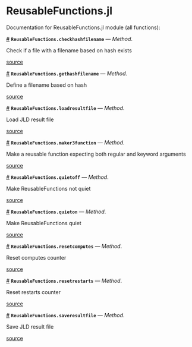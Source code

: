 
<a id='ReusableFunctions.jl-1'></a>

# ReusableFunctions.jl


Documentation for ReusableFunctions.jl module (all functions):

<a id='ReusableFunctions.checkhashfilename-Tuple{String,Any}' href='#ReusableFunctions.checkhashfilename-Tuple{String,Any}'>#</a>
**`ReusableFunctions.checkhashfilename`** &mdash; *Method*.



Check if a file with a filename based on hash exists


<a target='_blank' href='https://github.com/madsjulia/ReusableFunctions.jl/tree/2f17e8120caa09290774aed73218713ffe0f140e/src/ReusableFunctions.jl#L70' class='documenter-source'>source</a><br>

<a id='ReusableFunctions.gethashfilename-Tuple{String,Any}' href='#ReusableFunctions.gethashfilename-Tuple{String,Any}'>#</a>
**`ReusableFunctions.gethashfilename`** &mdash; *Method*.



Define a filename based on hash


<a target='_blank' href='https://github.com/madsjulia/ReusableFunctions.jl/tree/2f17e8120caa09290774aed73218713ffe0f140e/src/ReusableFunctions.jl#L63' class='documenter-source'>source</a><br>

<a id='ReusableFunctions.loadresultfile-Tuple{String}' href='#ReusableFunctions.loadresultfile-Tuple{String}'>#</a>
**`ReusableFunctions.loadresultfile`** &mdash; *Method*.



Load JLD result file


<a target='_blank' href='https://github.com/madsjulia/ReusableFunctions.jl/tree/2f17e8120caa09290774aed73218713ffe0f140e/src/ReusableFunctions.jl#L76' class='documenter-source'>source</a><br>

<a id='ReusableFunctions.maker3function-Tuple{Function,String}' href='#ReusableFunctions.maker3function-Tuple{Function,String}'>#</a>
**`ReusableFunctions.maker3function`** &mdash; *Method*.



Make a reusable function expecting both regular and keyword arguments


<a target='_blank' href='https://github.com/madsjulia/ReusableFunctions.jl/tree/2f17e8120caa09290774aed73218713ffe0f140e/src/ReusableFunctions.jl#L99' class='documenter-source'>source</a><br>

<a id='ReusableFunctions.quietoff-Tuple{}' href='#ReusableFunctions.quietoff-Tuple{}'>#</a>
**`ReusableFunctions.quietoff`** &mdash; *Method*.



Make ReusableFunctions not quiet


<a target='_blank' href='https://github.com/madsjulia/ReusableFunctions.jl/tree/2f17e8120caa09290774aed73218713ffe0f140e/src/ReusableFunctions.jl#L58' class='documenter-source'>source</a><br>

<a id='ReusableFunctions.quieton-Tuple{}' href='#ReusableFunctions.quieton-Tuple{}'>#</a>
**`ReusableFunctions.quieton`** &mdash; *Method*.



Make ReusableFunctions quiet


<a target='_blank' href='https://github.com/madsjulia/ReusableFunctions.jl/tree/2f17e8120caa09290774aed73218713ffe0f140e/src/ReusableFunctions.jl#L53' class='documenter-source'>source</a><br>

<a id='ReusableFunctions.resetcomputes-Tuple{}' href='#ReusableFunctions.resetcomputes-Tuple{}'>#</a>
**`ReusableFunctions.resetcomputes`** &mdash; *Method*.



Reset computes counter


<a target='_blank' href='https://github.com/madsjulia/ReusableFunctions.jl/tree/2f17e8120caa09290774aed73218713ffe0f140e/src/ReusableFunctions.jl#L48' class='documenter-source'>source</a><br>

<a id='ReusableFunctions.resetrestarts-Tuple{}' href='#ReusableFunctions.resetrestarts-Tuple{}'>#</a>
**`ReusableFunctions.resetrestarts`** &mdash; *Method*.



Reset restarts counter


<a target='_blank' href='https://github.com/madsjulia/ReusableFunctions.jl/tree/2f17e8120caa09290774aed73218713ffe0f140e/src/ReusableFunctions.jl#L43' class='documenter-source'>source</a><br>

<a id='ReusableFunctions.saveresultfile-Tuple{String,Any,Any}' href='#ReusableFunctions.saveresultfile-Tuple{String,Any,Any}'>#</a>
**`ReusableFunctions.saveresultfile`** &mdash; *Method*.



Save JLD result file


<a target='_blank' href='https://github.com/madsjulia/ReusableFunctions.jl/tree/2f17e8120caa09290774aed73218713ffe0f140e/src/ReusableFunctions.jl#L86' class='documenter-source'>source</a><br>

